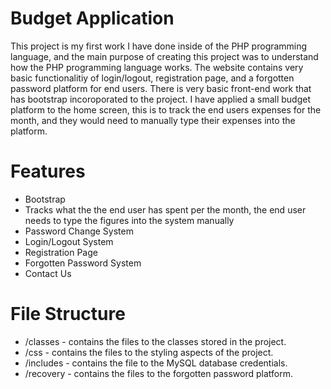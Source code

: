 # Budget Application

This project is my first work I have done inside of the PHP programming language, and the main purpose of creating this project was to understand how the PHP programming language works. 
The website contains very basic functionalitiy of login/logout, registration page, and a forgotten password platform for end users. There is very basic front-end work that has bootstrap incoroporated to the project.
I have applied a small budget platform to the home screen, this is to track the end users expenses for the month, and they would need to manually type their expenses into the platform. 

# Features

- Bootstrap
- Tracks what the the end user has spent per the month, the end user needs to type the figures into the system manually
- Password Change System
- Login/Logout System
- Registration Page
- Forgotten Password System
- Contact Us

# File Structure
- /classes - contains the files to the classes stored in the project.
- /css - contains the files to the styling aspects of the project.
- /includes - contains the file to the MySQL database credentials.
- /recovery - contains the files to the forgotten password platform.
